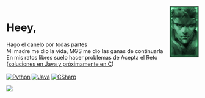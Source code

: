 

<img align='right' src=https://github.com/insonyy/insonyy/blob/56df13b338f8c02fbe32d9b7b059e17e4be344ab/tumblr_ma5f9esvJD1rvkdlio1_r3_250.gif width='15%'>

# Heey,

  Hago el canelo por todas partes<br>
  Mi madre me dio la vida, MGS me dio las ganas de continuarla<br> 
  En mis ratos libres suelo hacer problemas de Acepta el Reto ([soluciones en Java y próximamente en C](https://github.com/insonyy/Acepta-el-reto.git)) <br><br>
         <a href="https://github.com/insonyy?tab=repositories&language=python" target="_blank"><img alt="Python" src="https://img.shields.io/badge/-Python-3572A5?style=flat-square&logo=Python&logoColor=white"></a>
         <a href="https://github.com/insonyy?tab=repositories&language=java" target="_blank"><img alt="Java" src="https://img.shields.io/badge/-Java-b07219?style=flat-square&logo=Java&logoColor=white"></a>
         <a href="https://github.com/insonyy?tab=repositories&language=c%23" target="_blank"><img alt="CSharp" src="https://img.shields.io/badge/-C_Sharp-239120?style=flat-square&logo=CSharp&logoColor=white"></a>




![](https://komarev.com/ghpvc/?username=insonyy&color=blue)
